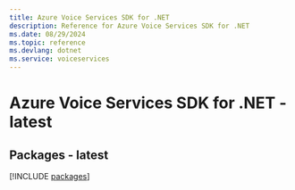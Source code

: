 ```yaml
---
title: Azure Voice Services SDK for .NET
description: Reference for Azure Voice Services SDK for .NET
ms.date: 08/29/2024
ms.topic: reference
ms.devlang: dotnet
ms.service: voiceservices
---
```

# Azure Voice Services SDK for .NET - latest
## Packages - latest
[!INCLUDE [packages](voice-services-index.md)]